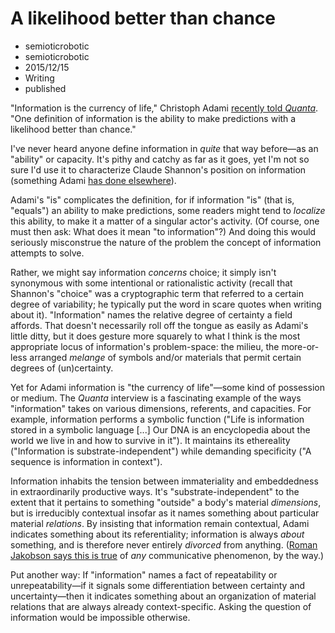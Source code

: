 # A likelihood better than chance
- semioticrobotic
- semioticrobotic
- 2015/12/15
- Writing
- published

"Information is the currency of life," Christoph Adami [recently told *Quanta*](https://www.quantamagazine.org/20151119-life-is-information-adami/). "One definition of information is the ability to make predictions with a likelihood better than chance."

I've never heard anyone define information in *quite* that way before—as an "ability" or capacity. It's pithy and catchy as far as it goes, yet I'm not so sure I'd use it to characterize Claude Shannon's position on information (something Adami [has done elsewhere](http://www.pbs.org/wgbh/nova/blogs/physics/2014/12/life-and-information/)).

Adami's "is" complicates the definition, for if information "is" (that is, "equals") an ability to make predictions, some readers might tend to *localize* this ability, to make it a matter of a singular actor's activity. (Of course, one must then ask: What does it mean "to information"?) And doing this would seriously misconstrue the nature of the problem the concept of information attempts to solve.

Rather, we might say information *concerns* choice; it simply isn't synonymous with some intentional or rationalistic activity (recall that Shannon's "choice" was a cryptographic term that referred to a certain degree of variability; he typically put the word in scare quotes when writing about it). "Information" names the relative degree of certainty a field affords. That doesn't necessarily roll off the tongue as easily as Adami's little ditty, but it does gesture more squarely to what I think is the most appropriate locus of information's problem-space: the milieu, the more-or-less arranged *melange* of symbols and/or materials that permit certain degrees of (un)certainty.

Yet for Adami information is "the currency of life"—some kind of possession or medium. The *Quanta* interview is a fascinating example of the ways "information" takes on various dimensions, referents, and capacities. For example, information performs a symbolic function ("Life is information stored in a symbolic language [...] Our DNA is an encyclopedia about the world we live in and how to survive in it"). It maintains its ethereality ("Information is substrate-independent") while demanding specificity ("A sequence is information in context").

Information inhabits the tension between immateriality and embeddedness in extraordinarily productive ways. It's "substrate-independent" to the extent that it pertains to something "outside" a body's material *dimensions*, but is irreducibly contextual insofar as it names something about particular material *relations*. By insisting that information remain contextual, Adami indicates something about its referentiality; information is always *about* something, and is therefore never entirely *divorced* from anything. ([Roman Jakobson says this is true](http://www.akira.ruc.dk/~new/Ret_og_Rigtigt/Jakobson_Eks_15_F12.pdf) of *any* communicative phenomenon, by the way.)

Put another way: If "information" names a fact of repeatability or unrepeatability—if it signals some differentiation between certainty and uncertainty—then it indicates something about an organization of material relations that are always already context-specific. Asking the question of information would be impossible otherwise.
